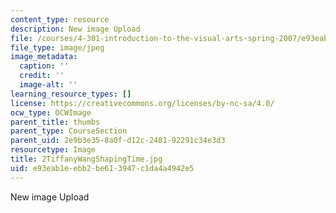 ```yaml
---
content_type: resource
description: New image Upload
file: /courses/4-301-introduction-to-the-visual-arts-spring-2007/e93eab1eebb2be613947c1da4a4942e5_2TiffanyWangShapingTime.jpg
file_type: image/jpeg
image_metadata:
  caption: ''
  credit: ''
  image-alt: ''
learning_resource_types: []
license: https://creativecommons.org/licenses/by-nc-sa/4.0/
ocw_type: OCWImage
parent_title: thumbs
parent_type: CourseSection
parent_uid: 2e9b3e35-8a0f-d12c-2481-92291c34e3d3
resourcetype: Image
title: 2TiffanyWangShapingTime.jpg
uid: e93eab1e-ebb2-be61-3947-c1da4a4942e5
---
```

New image Upload